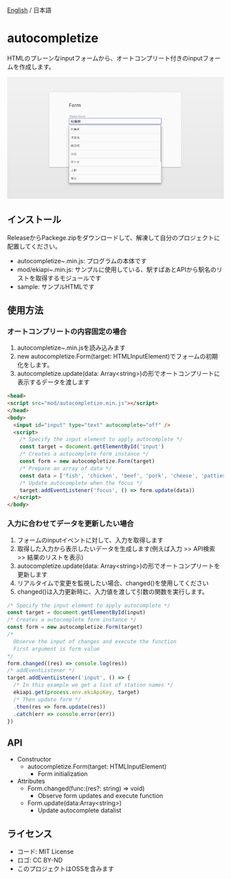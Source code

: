 [English](./README.md) / 日本語

# autocompletize

HTMLのプレーンなinputフォームから、オートコンプリート付きのinputフォームを作成します。

![sample](https://raw.githubusercontent.com/not-dev/autocompletize/master/res/image.png)

## インストール

ReleaseからPackege.zipをダウンロードして、解凍して自分のプロジェクトに配置してください。

* autocompletize~.min.js: プログラムの本体です
* mod/ekiapi~.min.js: サンプルに使用している、駅すぱあとAPIから駅名のリストを取得するモジュールです
* sample: サンプルHTMLです

## 使用方法

### オートコンプリートの内容固定の場合

1. autocompletize~.min.jsを読み込みます
1. new autocompletize.Form(target: HTMLInputElement)でフォームの初期化をします。
1. autocompletize.update(data: Array\<string>)の形でオートコンプリートに表示するデータを渡します

```html
<head>
<script src="mod/autocompletize.min.js"></script>
</head>
<body>
  <input id="input" type="text" autocomplete="off" />
  <script>
    /* Specify the input element to apply autocomplete */
    const target = document.getElementById('input')
    /* Creates a autocomplete form instance */
    const form = new autocompletize.Form(target)
    /* Prepare an array of data */
    const data = ['fish', 'chicken', 'beef', 'pork', 'cheese', 'patties', 'pickles']
    /* Update autocomplete when the focus */
    target.addEventListener('focus', () => form.update(data))
  </script>
</body>
```

### 入力に合わせてデータを更新したい場合

1. フォームのinputイベントに対して、入力を取得します
1. 取得した入力から表示したいデータを生成します(例えば入力 >> API検索 >> 結果のリストを表示)
1. autocompletize.update(data: Array\<string>)の形でオートコンプリートを更新します
1. リアルタイムで変更を監視したい場合、changed()を使用してください
1. changed()は入力更新時に、入力値を渡して引数の関数を実行します。

```javascript
/* Specify the input element to apply autocomplete */
const target = document.getElementById(input)
/* Creates a autocomplete form instance */
const form = new autocompletize.Form(target)
/*
  Observe the input of changes and execute the function
  First argument is form value
*/
form.changed((res) => console.log(res))
/* addEventListener */
target.addEventListener('input', () => {
  /* In this example we get a list of station names */
  ekiapi.get(process.env.ekiApiKey, target)
  /* Then update form */
  .then(res => form.update(res))
  .catch(err => console.error(err))
})
```

## API

* Constructor
    + autocompletize.Form(target: HTMLInputElement)
        - Form initialization
* Attributes
    + Form.changed(func:(res?: string) => void)
        - Observe form updates and execute function
    + Form.update(data:Array\<string>)
        - Update autocomplete datalist

## ライセンス

* コード: MIT License
* ロゴ: CC BY-ND
* このプロジェクトはOSSを含みます
